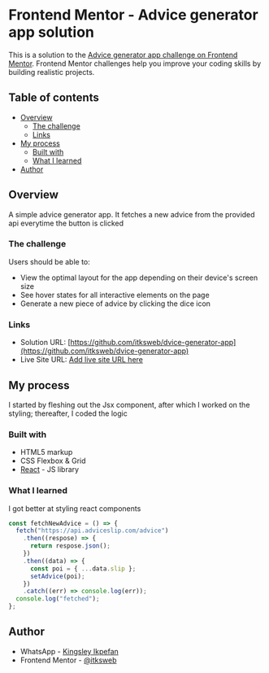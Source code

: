 # Frontend Mentor - Advice generator app solution

This is a solution to the [Advice generator app challenge on Frontend Mentor](https://www.frontendmentor.io/challenges/advice-generator-app-QdUG-13db). Frontend Mentor challenges help you improve your coding skills by building realistic projects.

## Table of contents

- [Overview](#overview)
  - [The challenge](#the-challenge)
  - [Links](#links)
- [My process](#my-process)
  - [Built with](#built-with)
  - [What I learned](#what-i-learned)
- [Author](#author)

## Overview

A simple advice generator app. It fetches a new advice from the provided api everytime the button is clicked

### The challenge

Users should be able to:

- View the optimal layout for the app depending on their device's screen size
- See hover states for all interactive elements on the page
- Generate a new piece of advice by clicking the dice icon

### Links

- Solution URL: [https://github.com/itksweb/dvice-generator-app](https://github.com/itksweb/dvice-generator-app)
- Live Site URL: [Add live site URL here](https://itksweb.github.io/dvice-generator-app/)

## My process

I started by fleshing out the Jsx component, after which I worked on the styling; thereafter, I coded the logic

### Built with

- HTML5 markup
- CSS Flexbox & Grid
- [React](https://reactjs.org/) - JS library

### What I learned

I got better at styling react components

```js
const fetchNewAdvice = () => {
  fetch("https://api.adviceslip.com/advice")
    .then((respose) => {
      return respose.json();
    })
    .then((data) => {
      const poi = { ...data.slip };
      setAdvice(poi);
    })
    .catch((err) => console.log(err));
  console.log("fetched");
};
```

## Author

- WhatsApp - [Kingsley Ikpefan](https://wa.me/2348060719978)
- Frontend Mentor - [@itksweb](https://www.frontendmentor.io/profile/itksweb)

